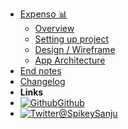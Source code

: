 - [Expenso 📊]()
    - [Overview](/pages/overview)
    - [Setting up project](/pages/setup-project)
    - [Design / Wireframe](pages/design.md)
    - [App Architecture](/pages/noty-android/app-architecture.md)
- [End notes](/pages/endnote)
- [Changelog](/pages/changelog)
- **Links**
- [![Github](https://icongr.am/simple/github.svg?color=808080&size=16)Github](https://github.com/Spikeysanju/Expenso)
- [![Twitter](https://icongram.jgog.in/simple/twitter.svg?colored&size=16)@SpikeySanju](http://twitter.com/sanjay_spikey)
